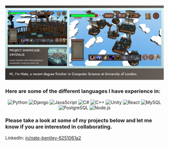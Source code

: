 <p align="center">
  <a href="https://github.com/NateSamuel/Crystalis_Unity_Game">
    <img src="./Images/Banner.png" alt="Crystalis Unity Game Banner" width="850"/>
  </a>
</p>

### Here are some of the different languages I have experience in:

<div align="center">

![Python](https://img.shields.io/badge/Python-3776AB?logo=python&logoColor=white)
![Django](https://img.shields.io/badge/Django-092E20?logo=django&logoColor=white)
![JavaScript](https://img.shields.io/badge/JavaScript-F7DF1E?logo=javascript&logoColor=black)
![C#](https://img.shields.io/badge/C%23-239120?logo=csharp&logoColor=white)
![C++](https://img.shields.io/badge/C++-00599C?logo=cplusplus&logoColor=white)
![Unity](https://img.shields.io/badge/Unity-000000?logo=unity&logoColor=white)
![React](https://img.shields.io/badge/React-61DAFB?logo=react&logoColor=black)
![MySQL](https://img.shields.io/badge/MySQL-4479A1?logo=mysql&logoColor=white)
![PostgreSQL](https://img.shields.io/badge/PostgreSQL-4169E1?logo=postgresql&logoColor=white)
![Node.js](https://img.shields.io/badge/Node.js-339933?logo=node.js&logoColor=white)

</div>

### Please take a look at some of my projects below and let me know if you are interested in collaborating. 
LinkedIn: [in/nate-bentley-6251061a2](https://www.linkedin.com/in/nate-bentley-6251061a2/)

<!--
**NateSamuel/NateSamuel** is a ✨ _special_ ✨ repository because its `README.md` (this file) appears on your GitHub profile.

Here are some ideas to get you started:

- 🔭 I’m currently working on ...
- 🌱 I’m currently learning ...
- 👯 I’m looking to collaborate on ...
- 🤔 I’m looking for help with ...
- 💬 Ask me about ...
- 📫 How to reach me: ...
- 😄 Pronouns: ...
- ⚡ Fun fact: ...
-->
